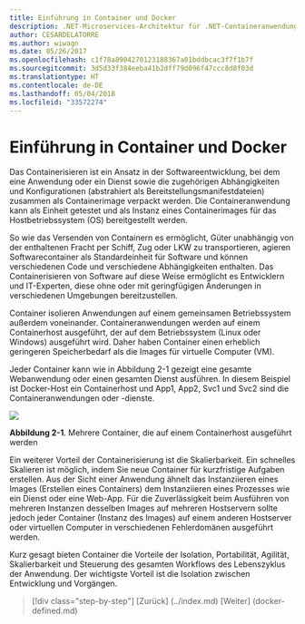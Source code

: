 ```yaml
---
title: Einführung in Container und Docker
description: .NET-Microservices-Architektur für .NET-Containeranwendungen | Einführung in Container und Docker
author: CESARDELATORRE
ms.author: wiwagn
ms.date: 05/26/2017
ms.openlocfilehash: c1f78a8904270123188367a01bddbcac3f7f1b7f
ms.sourcegitcommit: 3d5d33f384eeba41b2dff79d096f47ccc8d8f03d
ms.translationtype: HT
ms.contentlocale: de-DE
ms.lasthandoff: 05/04/2018
ms.locfileid: "33572274"
---
```

# <a name="introduction-to-containers-and-docker"></a>Einführung in Container und Docker

Das Containerisieren ist ein Ansatz in der Softwareentwicklung, bei dem eine Anwendung oder ein Dienst sowie die zugehörigen Abhängigkeiten und Konfigurationen (abstrahiert als Bereitstellungsmanifestdateien) zusammen als Containerimage verpackt werden. Die Containeranwendung kann als Einheit getestet und als Instanz eines Containerimages für das Hostbetriebssystem (OS) bereitgestellt werden.

So wie das Versenden von Containern es ermöglicht, Güter unabhängig von der enthaltenen Fracht per Schiff, Zug oder LKW zu transportieren, agieren Softwarecontainer als Standardeinheit für Software und können verschiedenen Code und verschiedene Abhängigkeiten enthalten. Das Containerisieren von Software auf diese Weise ermöglicht es Entwicklern und IT-Experten, diese ohne oder mit geringfügigen Änderungen in verschiedenen Umgebungen bereitzustellen.

Container isolieren Anwendungen auf einem gemeinsamen Betriebssystem außerdem voneinander. Containeranwendungen werden auf einem Containerhost ausgeführt, der auf dem Betriebssystem (Linux oder Windows) ausgeführt wird. Daher haben Container einen erheblich geringeren Speicherbedarf als die Images für virtuelle Computer (VM).

Jeder Container kann wie in Abbildung 2-1 gezeigt eine gesamte Webanwendung oder einen gesamten Dienst ausführen. In diesem Beispiel ist Docker-Host ein Containerhost und App1, App2, Svc1 und Svc2 sind die Containeranwendungen oder -dienste.

![](./media/image1.png)

**Abbildung 2-1**. Mehrere Container, die auf einem Containerhost ausgeführt werden

Ein weiterer Vorteil der Containerisierung ist die Skalierbarkeit. Ein schnelles Skalieren ist möglich, indem Sie neue Container für kurzfristige Aufgaben erstellen. Aus der Sicht einer Anwendung ähnelt das Instanziieren eines Images (Erstellen eines Containers) dem Instanziieren eines Prozesses wie ein Dienst oder eine Web-App. Für die Zuverlässigkeit beim Ausführen von mehreren Instanzen desselben Images auf mehreren Hostservern sollte jedoch jeder Container (Instanz des Images) auf einem anderen Hostserver oder virtuellen Computer in verschiedenen Fehlerdomänen ausgeführt werden.

Kurz gesagt bieten Container die Vorteile der Isolation, Portabilität, Agilität, Skalierbarkeit und Steuerung des gesamten Workflows des Lebenszyklus der Anwendung. Der wichtigste Vorteil ist die Isolation zwischen Entwicklung und Vorgängen.


>[!div class="step-by-step"]
[Zurück] (../index.md) [Weiter] (docker-defined.md)

